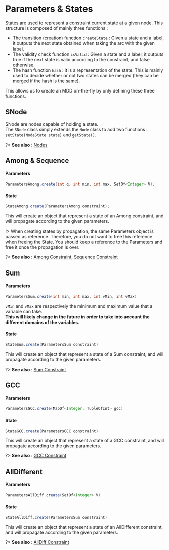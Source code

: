 # Parameters & States

States are used to represent a constraint current state at a given node. This structure is composed of mainly three functions :  
* The transition (creation) function `createState` : Given a state and a label, it outputs the next state obtained when taking the arc with the given label.   
* The validity check function `isValid` : Given a state and a label, it outputs true if the next state is valid according to the constraint, and false otherwise.  
* The hash function `hash` : it is a representation of the state. This is mainly used to decide whether or not two states can be merged (they can be merged if the hash is the same).  

This allows us to create an MDD on-the-fly by only defining these three functions.

## SNode
SNode are nodes capable of holding a state.  
The `SNode` class simply extends the `Node` class to add two functions : `setState(NodeState state)` and `getState()`.  

?> **See also** : [Nodes](structure-and-elements?id=nodes)

## Among & Sequence

#### Parameters
```java
ParametersAmong.create(int q, int min, int max, SetOf<Integer> V);
```

#### State
```java
StateAmong.create(ParametersAmong constraint);
```
This will create an object that represent a state of an Among constraint, and will propagate according to the given parameters.

!> When creating states by propagation, the same Parameters object is passed as reference. Therefore, you do not want to free this reference when freeing the State. You should keep a reference to the Parameters and free it once the propagation is over.

?> **See also** : [Among Constraint](mddbuilder?id=among), [Sequence Constraint](mddbuilder?id=sequence)

## Sum

#### Parameters
```java
ParametersSum.create(int min, int max, int vMin, int vMax)
```
`vMin` and `vMax` are respectively the minimum and maximum value that a variable can take.  
**This will likely change in the future in order to take into account the different domains of the variables.**  

#### State
```java
StateSum.create(ParametersSum constraint)
```
This will create an object that represent a state of a Sum constraint, and will propagate according to the given parameters.

?> **See also** : [Sum Constraint](mddbuilder?id=sum)

## GCC

#### Parameters
```java
ParametersGCC.create(MapOf<Integer, TupleOfInt> gcc)
```

#### State
```java
StateGCC.create(ParametersGCC constraint)
```
This will create an object that represent a state of a GCC constraint, and will propagate according to the given parameters.

?> **See also** : [GCC Constraint](mddbuilder?id=gcc)

## AllDifferent

#### Parameters
```java
ParametersAllDiff.create(SetOf<Integer> V)
```

#### State
```java
StateAllDiff.create(ParametersSum constraint)
```
This will create an object that represent a state of an AllDifferent constraint, and will propagate according to the given parameters.

?> **See also** : [AllDiff Constraint](mddbuilder?id=alldiff)
